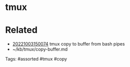 # tmux

# Related
- [20221003150074](/zet/20221003150074/README.md) tmux copy to buffer from bash pipes
- ~/kb/tmux/copy-buffer.md

Tags:
    #assorted #tmux #copy
